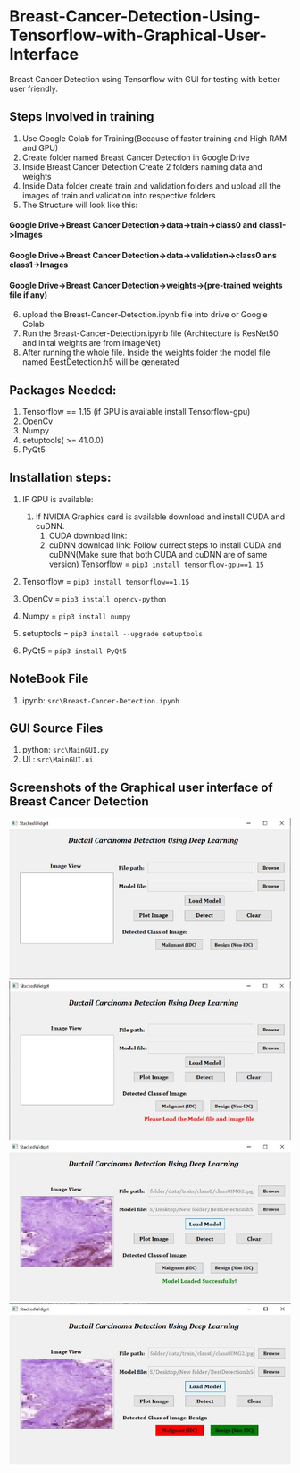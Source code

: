 # Breast-Cancer-Detection-Using-Tensorflow-with-Graphical-User-Interface

Breast Cancer Detection using Tensorflow with GUI for testing with better user friendly.
## Steps Involved in training
1. Use Google Colab for Training(Because of faster training and High RAM and GPU)
2. Create folder named Breast Cancer Detection in Google Drive
3. Inside Breast Cancer Detection Create 2 folders naming data and weights
4. Inside Data folder create train and validation folders and upload all the images of train and validation into respective folders
5. The Structure will look like this:
#### Google Drive->Breast Cancer Detection->data->train->class0 and class1->Images
#### Google Drive->Breast Cancer Detection->data->validation->class0 ans class1->Images
#### Google Drive->Breast Cancer Detection->weights->(pre-trained weights file if any)
6. upload the Breast-Cancer-Detection.ipynb file into drive or Google Colab 
7. Run the Breast-Cancer-Detection.ipynb file (Architecture is ResNet50 and inital weights are from imageNet)
8. After running the whole file. Inside the weights folder the model file named BestDetection.h5 will be generated

## Packages Needed:
1. Tensorflow == 1.15 (if GPU is available install Tensorflow-gpu)
2. OpenCv
3. Numpy
4. setuptools( >= 41.0.0)
5. PyQt5

## Installation steps:
1. IF GPU is available:
    1. If NVIDIA Graphics card is available download and install CUDA and cuDNN.
       1. CUDA download link:
       2. cuDNN download link:
       Follow currect steps to install CUDA and cuDNN(Make sure that both CUDA and cuDNN are of same version)
       Tensorflow = `pip3 install tensorflow-gpu==1.15`
       
2. Tensorflow = `pip3 install tensorflow==1.15`
3. OpenCv = `pip3 install opencv-python`
4. Numpy = `pip3 install numpy`
5. setuptools = `pip3 install --upgrade setuptools`
6. PyQt5 = `pip3 install PyQt5`

## NoteBook File
1. ipynb: `src\Breast-Cancer-Detection.ipynb`

## GUI Source Files
1. python: `src\MainGUI.py`
2. UI    : `src\MainGUI.ui`

## Screenshots of the Graphical user interface of Breast Cancer Detection
![Image of GUI](https://github.com/Karthik-S-EC/Breast-Cancer-Detection-Using-Tensorflow-with-Graphical-User-Interface/blob/master/img/gui_image.jpg)
![Clicking on Detect without selecting the Image](https://github.com/Karthik-S-EC/Breast-Cancer-Detection-Using-Tensorflow-with-Graphical-User-Interface/blob/master/img/detect_without_image.jpg)
![Loaded Custom Dataset Trained Model](https://github.com/Karthik-S-EC/Breast-Cancer-Detection-Using-Tensorflow-with-Graphical-User-Interface/blob/master/img/loaded_model.jpg)
![Result of one of the Image](https://github.com/Karthik-S-EC/Breast-Cancer-Detection-Using-Tensorflow-with-Graphical-User-Interface/blob/master/img/result.jpg)

